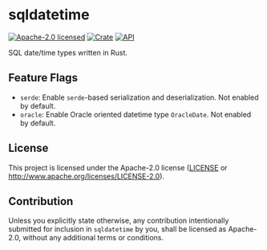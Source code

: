# sqldatetime

[![Apache-2.0 licensed](https://img.shields.io/badge/license-Apache--2.0-blue.svg)](LICENSE)
[![Crate](https://img.shields.io/crates/v/sqldatetime.svg)](https://crates.io/crates/sqldatetime)
[![API](https://docs.rs/sqldatetime/badge.svg)](https://docs.rs/sqldatetime)

SQL date/time types written in Rust.

## Feature Flags

- `serde`: Enable `serde`-based serialization and deserialization. Not enabled by default.
- `oracle`: Enable Oracle oriented datetime type `OracleDate`. Not enabled by default.

## License

This project is licensed under the Apache-2.0 license ([LICENSE](LICENSE) or <http://www.apache.org/licenses/LICENSE-2.0>).

## Contribution

Unless you explicitly state otherwise, any contribution intentionally submitted
for inclusion in `sqldatetime` by you, shall be licensed as Apache-2.0, without any additional
terms or conditions.
